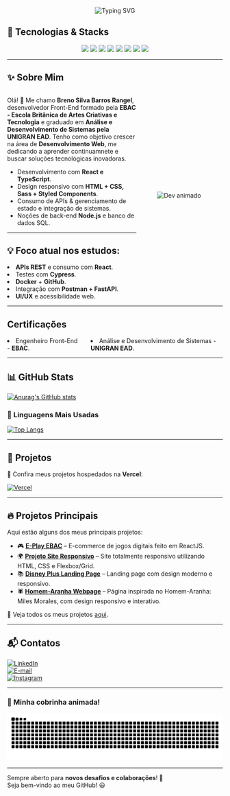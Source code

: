 <p align="center">
  <img src="https://readme-typing-svg.herokuapp.com?font=Fira+Code&weight=700&size=22&pause=1000&color=800080&center=true&width=435&lines=%F0%9F%9A%80+Bem-vindo+ao+meu+GitHub!" alt="Typing SVG" />
</p>

## 🔧 Tecnologias & Stacks  
<p align="center">
  <img src="https://cdn.jsdelivr.net/gh/devicons/devicon/icons/html5/html5-original.svg" width="50px" />  
  <img src="https://cdn.jsdelivr.net/gh/devicons/devicon/icons/css3/css3-original.svg" width="50px" />  
  <img src="https://cdn.jsdelivr.net/gh/devicons/devicon/icons/javascript/javascript-original.svg" width="50px" />  
  <img src="https://cdn.jsdelivr.net/gh/devicons/devicon/icons/react/react-original.svg" width="50px" />  
  <img src="https://cdn.jsdelivr.net/gh/devicons/devicon/icons/typescript/typescript-original.svg" width="50px" />  
  <img src="https://cdn.jsdelivr.net/gh/devicons/devicon/icons/sass/sass-original.svg" width="50px" />  
  <img src="https://cdn.jsdelivr.net/gh/devicons/devicon/icons/nodejs/nodejs-original.svg" width="50px" />  
  <img src="https://cdn.jsdelivr.net/gh/devicons/devicon/icons/figma/figma-original.svg" width="50px" />  
</p>


---

<h2>✨ Sobre Mim</h2>

<div style="display:flex; align-items:center; gap:24px;">
  
  <div style="max-width:60%;">
    <p>Olá! 👋 Me chamo <strong>Breno Silva Barros Rangel</strong>, desenvolvedor Front-End formado
    pela <strong>EBAC - Escola Britânica de Artes Criativas e Tecnologia</strong> e graduado em <strong>Análise e Desenvolvimento de Sistemas pela</strong> <strong>UNIGRAN EAD</strong>.
    Tenho como objetivo crescer na área de <strong>Desenvolvimento Web</strong>, me dedicando a aprender continuamnete e buscar soluções tecnológicas inovadoras.
    </p>
    <ul>
      <li>Desenvolvimento com <strong>React e TypeScript</strong>.</li>
      <li>Design responsivo com <strong>HTML + CSS, Sass + Styled Components</strong>.</li>
      <li>Consumo de APIs &amp; gerenciamento de estado e integração de sistemas.</li>
      <li>Noções de back-end <strong>Node.js</strong> e banco de dados SQL.</li>
    </ul>
        <hr>
      <h2>💡 Foco atual nos estudos:</h2>
    <li><strong>APIs REST</strong> e consumo com <strong>React</strong>.</li>
    <li>Testes com <strong>Cypress</strong>.</li>
    <li><strong>Docker</strong> + <strong>GitHub</strong>.</li>
    <li>Integração com <strong>Postman + FastAPI</strong>.</li>
    <li><strong>UI/UX</strong> e acessibilidade web.</li>
  </div>
  <br>
  <img src="https://media.giphy.com/media/M9gbBd9nbDrOTu1Mqx/giphy.gif"
       alt="Dev animado"
       width="220px">
</div>

---

## Certificações
<div style="display:flex; align-items:center; gap:24px;">
<li>Engenheiro Front-End - <strong>EBAC</strong>.</li>
<li>Análise e Desenvolvimento de Sistemas - <strong>UNIGRAN EAD</strong>.</li>
</div>

---

## 📊 GitHub Stats  
[![Anurag's GitHub stats](https://github-readme-stats.vercel.app/api?username=Oberon-23&show_icons=true&title_color=800080&text_color=800080&icon_color=800080&bg_color=000000&hide_border=true)](https://github.com/Oberon-23/github-readme-stats)

### 🚀 Linguagens Mais Usadas  
[![Top Langs](https://github-readme-stats.vercel.app/api/top-langs/?username=Oberon-23&layout=compact&title_color=800080&text_color=800080&icon_color=800080&bg_color=000000&hide_border=true)](https://github.com/anuraghazra/github-readme-stats)

---

## 🚀 Projetos  
🔗 Confira meus projetos hospedados na **Vercel**:

[![Vercel](https://img.shields.io/badge/-Vercel-000000?style=for-the-badge&logo=vercel&logoColor=800080)](https://vercel.com/oberon-23s-projects)  

---

## 🔥 Projetos Principais  

Aqui estão alguns dos meus principais projetos:  

- 🎮 **[E-Play EBAC](https://github.com/Oberon-23/eplay-ebac)** – E-commerce de jogos digitais feito em ReactJS.  
- 🌍 **[Projeto Site Responsivo](https://github.com/Oberon-23/projeto-site-responsivo)** – Site totalmente responsivo utilizando HTML, CSS e Flexbox/Grid.  
- 📚 **[Disney Plus Landing Page](https://github.com/Oberon-23/clone-disneyplus)** – Landing page com design moderno e responsivo.
- 🕷️ **[Homem-Aranha Webpage](https://github.com/Oberon-23/spiderman-landing-page)** – Página inspirada no Homem-Aranha: Miles Morales, com design responsivo e interativo.  

📌 Veja todos os meus projetos [aqui](https://github.com/Oberon-23?tab=repositories).  

---

## 📬 Contatos  

<a href="https://www.linkedin.com/in/brenosilvarangel/">
  <img src="https://img.shields.io/badge/LinkedIn-000000?style=for-the-badge&logo=linkedin&logoColor=800080" alt="LinkedIn">
</a>
<br>
<a href="mailto:brenoosbr@outlook.com">
  <img src="https://img.shields.io/badge/Email-000000?style=for-the-badge&logo=Outlook&logoColor=800080" alt="E-mail">
</a>
<br>
<a href="https://www.instagram.com/breno.sbr/">
  <img src="https://img.shields.io/badge/Instagram-000000?style=for-the-badge&logo=Instagram&logoColor=800080" alt="Instagram">
</a>



---

### 🐍 Minha cobrinha animada!
<p align="center">
  <img src="https://raw.githubusercontent.com/Oberon-23/Oberon-23/output/github-contribution-grid-snake-dark.svg" alt="Snake animation" />
</p>

---

Sempre aberto para **novos desafios e colaborações**! 🚀  
Seja bem-vindo ao meu GitHub! 😃  
